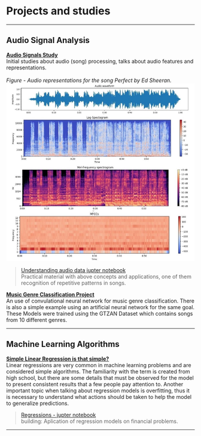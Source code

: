 # Projects and studies

---

## Audio Signal Analysis

**[Audio Signals Study](/audio_study)**
<br> Initial studies about audio (song) processing, talks about audio features and representations.
<br><br> *Figure - Audio representations for the song Perfect by Ed Sheeran.*
<br><img src="images/audio_basics/audio_features.jpg?raw=true"/>

> [Understanding audio data jupter notebook](https://github.com/anarachel1/Studying-audio-signals) <br> Practical material with above concepts and applications, one of them recognition of repetitive patterns in songs. 


**[Music Genre Classification Project](https://github.com/anarachel1/Music-Genre-Classification-CNN)**
<br> An use of convulational neural network for music genre classification. There is also a simple example using an artificial neural network for the same goal. These Models were trained using the GTZAN Dataset which contains songs from 10 different genres.

---

## Machine Learning Algorithms

**[Simple Linear Regression is that simple?](/regression.md)**
<br> Linear regressions are very common in machine learning problems and are considered simple algorithms. The familiarity with the term is created from high school, but there are some details that must be observed for the model to present consistent results that a few people pay attention to. Another important topic when talking about regression models is overfitting, thus it is necessary to understand what actions should be taken to help the model to generalize predictions.

>[Regressions - jupter notebook](https://link) <br> building: Aplication of regression models on financial problems.


---

